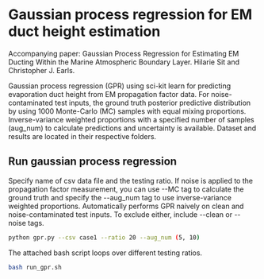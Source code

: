 # Gaussian process regression for EM duct height estimation

Accompanying paper: Gaussian Process Regression for Estimating EM Ducting Within the Marine Atmospheric Boundary Layer. Hilarie Sit and Christopher J. Earls.

Gaussian process regression (GPR) using sci-kit learn for predicting evaporation duct height from EM propagation factor data. For noise-contaminated test inputs, the ground truth posterior predictive distribution by using 1000 Monte-Carlo (MC) samples with equal mixing proportions. Inverse-variance weighted proportions with a specified number of samples (aug_num) to calculate predictions and uncertainty is available. Dataset and results are located in their respective folders. 

## Run gaussian process regression
Specify name of csv data file and the testing ratio. If noise is applied to the propagation factor measurement, you can use --MC tag to calculate the ground truth and specify the --aug_num tag to use inverse-variance weighted proportions. Automatically performs GPR naively on clean and noise-contaminated test inputs. To exclude either, include --clean or --noise tags. 

```bash
python gpr.py --csv case1 --ratio 20 --aug_num (5, 10)
```
The attached bash script loops over different testing ratios.
```bash
bash run_gpr.sh
```
